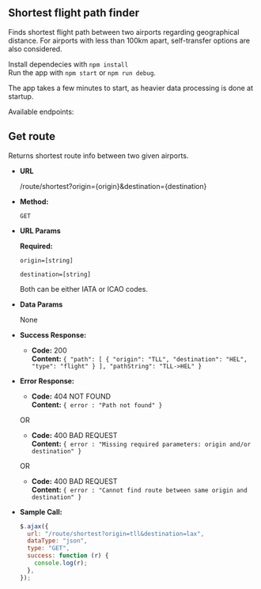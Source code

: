 ## **Shortest flight path finder**

Finds shortest flight path between two airports regarding geographical distance. For airports with less than 100km apart, self-transfer options are also considered.

Install dependecies with `npm install`  
Run the app with `npm start` or `npm run debug`.

The app takes a few minutes to start, as heavier data processing is done at startup.

Available endpoints:

## **Get route**

Returns shortest route info between two given airports.

- **URL**

  /route/shortest?origin={origin}&destination={destination}

- **Method:**

  `GET`

- **URL Params**

  **Required:**

  `origin=[string]`

  `destination=[string]`

  Both can be either IATA or ICAO codes.

- **Data Params**

  None

- **Success Response:**

  - **Code:** 200 <br />
    **Content:** `{ "path": [ { "origin": "TLL", "destination": "HEL", "type": "flight" } ], "pathString": "TLL->HEL" }`

- **Error Response:**

  - **Code:** 404 NOT FOUND <br />
    **Content:** `{ error : "Path not found" }`

  OR

  - **Code:** 400 BAD REQUEST <br />
    **Content:** `{ error : "Missing required parameters: origin and/or destination" }`

  OR

  - **Code:** 400 BAD REQUEST <br />
    **Content:** `{ error : "Cannot find route between same origin and destination" }`

- **Sample Call:**

  ```javascript
  $.ajax({
    url: "/route/shortest?origin=tll&destination=lax",
    dataType: "json",
    type: "GET",
    success: function (r) {
      console.log(r);
    },
  });
  ```
